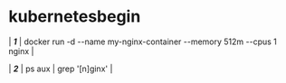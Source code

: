 # kubernetesbegin

| ***1*** | docker run -d --name my-nginx-container --memory 512m --cpus 1 nginx  |


| ***2*** | ps aux | grep '[n]ginx' |

